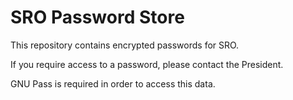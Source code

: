 # SRO Password Store

This repository contains encrypted passwords for SRO.

If you require access to a password, please contact the President.

GNU Pass is required in order to access this data.
